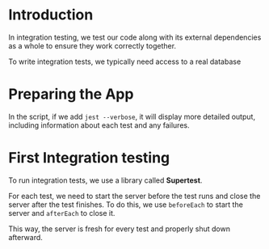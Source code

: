 # Introduction

In integration testing, we test our code along with its external dependencies as a whole to ensure they work correctly together.

To write integration tests, we typically need access to a real database

# Preparing the App

In the script, if we add `jest --verbose`, it will display more detailed output, including information about each test and any failures.

# First Integration testing

To run integration tests, we use a library called **Supertest**.

For each test, we need to start the server before the test runs and close the server after the test finishes. To do this, we use `beforeEach` to start the server and `afterEach` to close it.

This way, the server is fresh for every test and properly shut down afterward.
